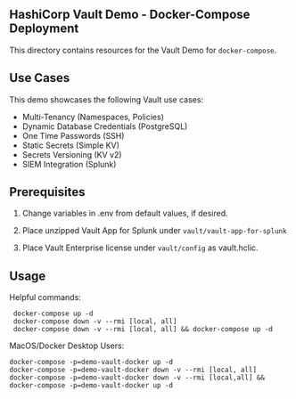 HashiCorp Vault Demo - Docker-Compose Deployment
------------

This directory contains resources for the Vault Demo for `docker-compose`.

Use Cases
------------

This demo showcases the following Vault use cases:

* Multi-Tenancy (Namespaces, Policies)
* Dynamic Database Credentials (PostgreSQL)
* One Time Passwords (SSH)
* Static Secrets (Simple KV)
* Secrets Versioning (KV v2)
* SIEM Integration (Splunk)

Prerequisites
------------

1. Change variables in .env from default values, if desired.

1. Place unzipped Vault App for Splunk under `vault/vault-app-for-splunk`

1. Place Vault Enterprise license under `vault/config` as vault.hclic.

Usage
------------

Helpful commands:

     docker-compose up -d
     docker-compose down -v --rmi [local, all]
     docker-compose down -v --rmi [local, all] && docker-compose up -d 

MacOS/Docker Desktop Users:

    docker-compose -p=demo-vault-docker up -d 
    docker-compose -p=demo-vault-docker down -v --rmi [local, all]
    docker-compose -p=demo-vault-docker down -v --rmi [local,all] && docker-compose -p=demo-vault-docker up -d 

